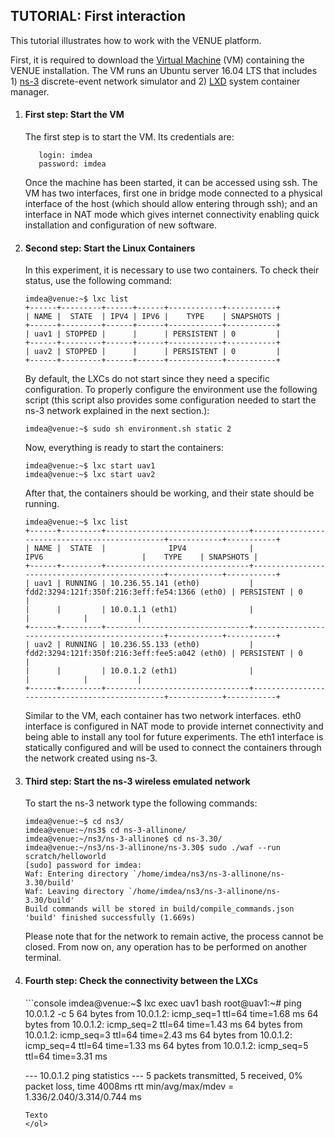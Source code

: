 ## TUTORIAL: First interaction

This tutorial illustrates how to work with the VENUE platform.

First, it is required to download the [Virtual Machine](www.google.es) (VM) containing the VENUE installation. The VM runs an Ubuntu server 16.04 LTS that includes 1) [ns-3](https://www.nsnam.org/) discrete-event network simulator and 2) [LXD](https://linuxcontainers.org/lxd/) system container manager.

<ol>
  <li><h4>First step: Start the VM</h4></li>
  
  The first step is to start the VM. Its credentials are:

  ```
     login: imdea
     password: imdea
  ```
  Once the machine has been started, it can be accessed using ssh. The VM has two interfaces, first one in bridge mode connected to a physical interface of the host (which should allow entering through ssh); and an interface in NAT mode which gives internet connectivity enabling quick installation and configuration of new software.

<li><h4>Second step: Start the Linux Containers</h4></li>

In this experiment, it is necessary to use two containers. To check their status, use the following command:

```console
imdea@venue:~$ lxc list
+------+---------+------+------+------------+-----------+
| NAME |  STATE  | IPV4 | IPV6 |    TYPE    | SNAPSHOTS |
+------+---------+------+------+------------+-----------+
| uav1 | STOPPED |      |      | PERSISTENT | 0         |
+------+---------+------+------+------------+-----------+
| uav2 | STOPPED |      |      | PERSISTENT | 0         |
+------+---------+------+------+------------+-----------+
```

By default, the LXCs do not start since they need a specific configuration. To properly configure the environment use the following script (this script also provides some configuration needed to start the ns-3 network explained in the next section.):

```console
imdea@venue:~$ sudo sh environment.sh static 2
```

Now, everything is ready to start the containers:
```console
imdea@venue:~$ lxc start uav1
imdea@venue:~$ lxc start uav2
```

After that, the containers should be working, and their state should be running.

```console
imdea@venue:~$ lxc list
+------+---------+--------------------------------+-----------------------------------------------+------------+-----------+
| NAME |  STATE  |              IPV4              |                     IPV6                      |    TYPE    | SNAPSHOTS |
+------+---------+--------------------------------+-----------------------------------------------+------------+-----------+
| uav1 | RUNNING | 10.236.55.141 (eth0)           | fdd2:3294:121f:350f:216:3eff:fe54:1366 (eth0) | PERSISTENT | 0         |
|      |         | 10.0.1.1 (eth1)                |                                               |            |           |
+------+---------+--------------------------------+-----------------------------------------------+------------+-----------+
| uav2 | RUNNING | 10.236.55.133 (eth0)           | fdd2:3294:121f:350f:216:3eff:fee5:a042 (eth0) | PERSISTENT | 0         |
|      |         | 10.0.1.2 (eth1)                |                                               |            |           |
+------+---------+--------------------------------+-----------------------------------------------+------------+-----------+
```
Similar to the VM, each container has two network interfaces. eth0 interface is configured in NAT mode to provide internet connectivity and being able to install any tool for future experiments. The eth1 interface is statically configured and will be used to connect the containers through the network created using ns-3.

<li><h4>Third step: Start the ns-3 wireless emulated network</h4></li>

To start the ns-3 network type the following commands:

```console
imdea@venue:~$ cd ns3/
imdea@venue:~/ns3$ cd ns-3-allinone/
imdea@venue:~/ns3/ns-3-allinone$ cd ns-3.30/
imdea@venue:~/ns3/ns-3-allinone/ns-3.30$ sudo ./waf --run scratch/helloworld
[sudo] password for imdea:
Waf: Entering directory `/home/imdea/ns3/ns-3-allinone/ns-3.30/build'
Waf: Leaving directory `/home/imdea/ns3/ns-3-allinone/ns-3.30/build'
Build commands will be stored in build/compile_commands.json
'build' finished successfully (1.669s)
```
Please note that for the network to remain active, the process cannot be closed. From now on, any operation has to be performed on another terminal.

<li><h4>Fourth step: Check the connectivity between the LXCs</h4></li>
```console
imdea@venue:~$ lxc exec uav1 bash
root@uav1:~# ping 10.0.1.2 -c 5
64 bytes from 10.0.1.2: icmp_seq=1 ttl=64 time=1.68 ms
64 bytes from 10.0.1.2: icmp_seq=2 ttl=64 time=1.43 ms
64 bytes from 10.0.1.2: icmp_seq=3 ttl=64 time=2.43 ms
64 bytes from 10.0.1.2: icmp_seq=4 ttl=64 time=1.33 ms
64 bytes from 10.0.1.2: icmp_seq=5 ttl=64 time=3.31 ms

--- 10.0.1.2 ping statistics ---
5 packets transmitted, 5 received, 0% packet loss, time 4008ms
rtt min/avg/max/mdev = 1.336/2.040/3.314/0.744 ms
````
Texto
</ol>
